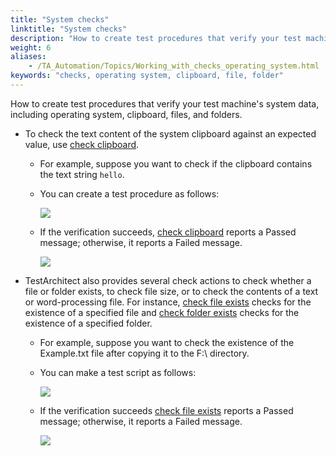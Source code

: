 ```yaml
--- 
title: "System checks"
linktitle: "System checks"
description: "How to create test procedures that verify your test machine's system data, including operating system, clipboard, files, and folders."
weight: 6
aliases: 
    - /TA_Automation/Topics/Working_with_checks_operating_system.html
keywords: "checks, operating system, clipboard, file, folder"
---
```


How to create test procedures that verify your test machine's system data, including operating system, clipboard, files, and folders.

-   To check the text content of the system clipboard against an expected value, use [check clipboard](/TA_Automation/Topics/bia_check_clipboard.html).
    -   For example, suppose you want to check if the clipboard contains the text string `hello`.
    -   You can create a test procedure as follows:

        ![](/images/TA_Automation/Images/bia_check_clipboard_pgm.png)

    -   If the verification succeeds, [check clipboard](/TA_Automation/Topics/bia_check_clipboard.html) reports a Passed message; otherwise, it reports a Failed message.

        ![](/images/TA_Automation/Images/bia_check_clipboard_res.png)

-   TestArchitect also provides several check actions to check whether a file or folder exists, to check file size, or to check the contents of a text or word-processing file. For instance, [check file exists](/TA_Automation/Topics/bia_check_file_exists.html) checks for the existence of a specified file and [check folder exists](/TA_Automation/Topics/bia_check_folder_exists.html) checks for the existence of a specified folder.
    -   For example, suppose you want to check the existence of the Example.txt file after copying it to the F:\\ directory.
    -   You can make a test script as follows:

        ![](/images/TA_Automation/Images/bia_check_file_exists_pgm.png)

    -   If the verification succeeds [check file exists](/TA_Automation/Topics/bia_check_file_exists.html) reports a Passed message; otherwise, it reports a Failed message.

        ![](/images/TA_Automation/Images/bia_check_file_exists_res.png)





